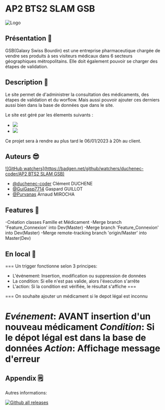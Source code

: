 # AP2 BTS2 SLAM GSB

![Logo](https://www.bing.com/images/search?view=detailV2&ccid=Kpsj%2fs7o&id=445A019CE49B3A5974260216E6CC25D8F71A0693&thid=OIP.Kpsj_s7oQGYUy-_EqCEjWQAAAA&mediaurl=https%3a%2f%2fnicolashuertas.files.wordpress.com%2f2013%2f03%2flogogsb1.jpg&cdnurl=https%3a%2f%2fth.bing.com%2fth%2fid%2fR.2a9b23fecee8406614cbefc4a8212359%3frik%3dkwYa99glzOYWAg%26pid%3dImgRaw%26r%3d0&exph=217&expw=333&q=galaxy+swiss+bourdin&simid=607987595201223527&FORM=IRPRST&ck=FA17C4E276A1D6371B27724E94193DBD&selectedIndex=7&ajaxhist=0&ajaxserp=0wn.png)

## Présentation 🎉
 
GSB(Galaxy Swiss Bourdin) est une entreprise pharmaceutique chargée de vendre ses produits à ses visiteurs médicaux dans 6 secteurs
géographiques métropolitains. Elle doit également pouvoir se charger des étapes de validation.

## Description 📝

 Le site permet de d'administrer la consultation des médicaments, des étapes de validation et du worflow. Mais aussi pouvoir ajouter
 ces derniers aussi bien dans la base de données que dans le site.

Le site est géré par les élements suivants : 
- ![](https://img.shields.io/badge/Visual_Studio_Code-CSharp-blue)
- ![](https://img.shields.io/badge/MySql-Management__Studio-blueviolet)



Ce projet sera à rendre au plus tard le 06/01/2023 à 20h au client. 
## Auteurs 😎
[![GitHub watchers](https://badgen.net/github/watchers/duchenec-coder/AP2 BTS2 SLAM GSB)](https://GitHub.com/Naereen/StrapDown.js/watchers/)
- [@duchenec-coder](https://github.com/duchenec-coder) Clément DUCHENE
- [@GuiGasp7714](https://github.com/GuiGasp7714) Gaspard GUILLOT
- [@Purvanas](https://github.com/Purvanas) Arnaud MIROCHA


## Features 🧠

-Création classes Famille et Médicament
-Merge branch 'Feature_Connexion' into Dev(Master)
-Merge branch 'Feature_Connexion' into Dev(Master)
-Merge remote-tracking branch 'origin/Master' into Master(Dev)


## En local 💾
===
Un trigger fonctionne selon 3 principes:
- L'événement: Insertion, modification ou suppression de données
- La condition: Si elle n'est pas valide, alors l'éxecution s'arrête
- L'action: Si la condition est vérifiée, le résultat s'affiche
===

===
On souhaite ajouter un médicament si le depot légal est inconnu

*Evénement*: AVANT insertion d'un nouveau médicament
*Condition*: Si le dépot légal est dans la base de données
*Action*: Affichage message d'erreur
===
## Appendix 🗒️

Autres informations:

[![Github all releases](https://img.shields.io/github/downloads/Naereen/StrapDown.js/total.svg)](https://GitHub.com/Naereen/StrapDown.js/releases/)


